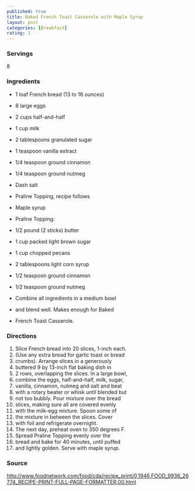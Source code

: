 ```yaml
---
published: true
title: Baked French Toast Casserole with Maple Syrup  
layout: post
categories: [Breakfast]
rating: 1
---
```

### Servings
8

### Ingredients
- 1 loaf French bread (13 to 16 ounces)
- 8 large eggs
- 2 cups half-and-half
- 1 cup milk
- 2 tablespoons granulated sugar
- 1 teaspoon vanilla extract
- 1/4 teaspoon ground cinnamon
- 1/4 teaspoon ground nutmeg
- Dash salt
- Praline Topping, recipe follows
- Maple syrup

- Praline Topping:
- 1/2 pound (2 sticks) butter
- 1 cup packed light brown sugar
- 1 cup chopped pecans
- 2 tablespoons light corn syrup
- 1/2 teaspoon ground cinnamon
- 1/2 teaspoon ground nutmeg
- Combine all ingredients in a medium bowl 
- and blend well. Makes enough for Baked 
- French Toast Casserole.


### Directions
1. Slice French bread into 20 slices, 1-inch each.
2. (Use any extra bread for garlic toast or bread
3. crumbs). Arrange slices in a generously
4. buttered 9 by 13-inch flat baking dish in
5. 2 rows, overlapping the slices. In a large bowl,
6. combine the eggs, half-and-half, milk, sugar,
7. vanilla, cinnamon, nutmeg and salt and beat
8. with a rotary beater or whisk until blended but
9. not too bubbly. Pour mixture over the bread
10. slices, making sure all are covered evenly
11. with the milk-egg mixture. Spoon some of
12. the mixture in between the slices. Cover
13. with foil and refrigerate overnight.
14. The next day, preheat oven to 350 degrees F.
15. Spread Praline Topping evenly over the
16. bread and bake for 40 minutes, until puffed
17. and lightly golden. Serve with maple syrup.

### Source
<a href="http://www.foodnetwork.com/food/cda/recipe_print/0,1946,FOOD_9936_26774_RECIPE-PRINT-FULL-PAGE-FORMATTER,00.html" target="new">http://www.foodnetwork.com/food/cda/recipe_print/0,1946,FOOD_9936_26774_RECIPE-PRINT-FULL-PAGE-FORMATTER,00.html</a>
